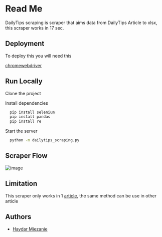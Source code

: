 
# Read Me

DailyTips scraping is scraper that aims data from DailyTips Article to xlsx, this scraper works in 17 sec.

## Deployment

To deploy this you will need this

[chromewebdriver](https://chromedriver.chromium.org/downloads)




## Run Locally

Clone the project


Install dependencies

```bash
  pip install selenium
  pip install pandas
  pip install re
```

Start the server

```bash
  python -m dailytips_scraping.py
```


## Scraper Flow

![image](https://user-images.githubusercontent.com/39428898/200729526-3f38ee68-a6bf-4c72-8e0c-e08d027612fb.png)




## Limitation

This scraper only works in 1 [article](https://www.dailytips.id/2020/03/553-daftar-perusahaan-di-kawasan.html), the same method can be use in other article

## Authors

- [Haydar Miezanie](https://github.com/haydarmiezanie)

